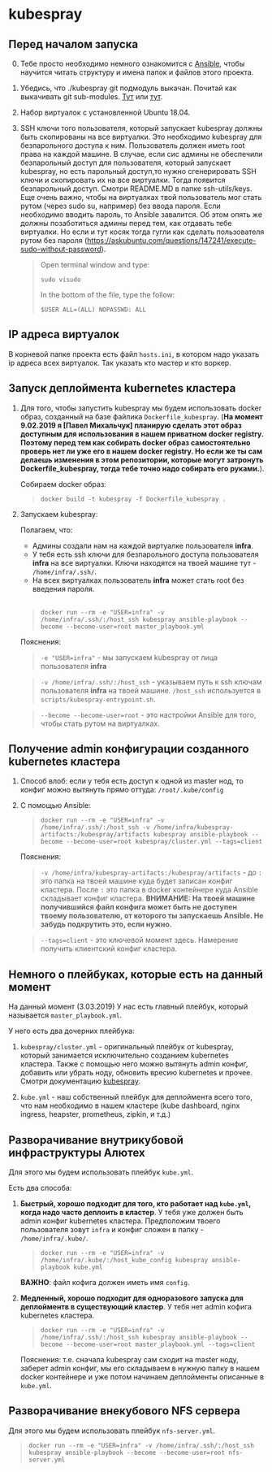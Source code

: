 # kubespray

## Перед началом запуска

0. Тебе просто необходимо немного ознакомится с [Ansible](https://www.ansible.com/resources/get-started), чтобы научится читать структуру и имена папок и файлов этого проекта.

1. Убедись, что ./kubespray git подмодуль выкачан. Почитай как выкачивать git sub-modules. [Тут](https://stackoverflow.com/questions/3796927/how-to-git-clone-including-submodules) или [тут](https://stackoverflow.com/questions/1030169/easy-way-to-pull-latest-of-all-git-submodules).

1. Набор виртуалок с установленной Ubuntu 18.04.

1. SSH ключи того пользователя, который запускает kubespray должны быть скопированы на все виртуалки. Это необходимо kubespray для безпарольного доступа к ним. Пользователь должен иметь root права на каждой машине. В случае, если сис админы не обеспечили безпарольный доступ для пользователя, который запускает kubespray, но есть парольный доступ,то нужно сгенерировать SSH ключи и скопировать их на все виртуалки. Тогда появится безпарольный доступ. Смотри README.MD в папке ssh-utils/keys. Еще очень важно, чтобы на виртуалках твой пользователь мог стать рутом (через sudo su, например) без ввода пароля. Если необходимо вводить пароль, то Ansible завалится. Об этом опять же должны позаботиться админы перед тем, как отдавать тебе виртуалки. Но если и тут косяк тогда гугли как сделать пользователя рутом без пароля (https://askubuntu.com/questions/147241/execute-sudo-without-password).

   > Open terminal window and type:
   >
   > `sudo visudo`
   >
   > In the bottom of the file, type the follow:
   >
   > `$USER ALL=(ALL) NOPASSWD: ALL`

## IP адреса виртуалок

В корневой папке проекта есть файл `hosts.ini`, в котором надо указать ip адреса всех виртуалок. Так указать кто мастер и кто воркер.

## Запуск деплоймента kubernetes кластера

1. Для того, чтобы запустить kubespray мы будем использовать docker образ, созданный на базе файлика `Dockerfile_kubespray`. (**На момент 9.02.2019 я [Павел Михальчук] планирую сделать этот образ доступным для использования в нашем приватном docker registry. Поэтому перед тем как собирать docker образ самостоятельно проверь нет ли уже его в нашем docker registry. Но если же ты сам делаешь изменения в этом репозитории, которые могут затронуть Dockerfile_kubespray, тогда тебе точно надо собирать его руками.**).

   Собираем docker образ:

   > `docker build -t kubespray -f Dockerfile_kubespray .`

2. Запускаем kubespray:

   Полагаем, что:

   - Админы создали нам на каждой виртуалке пользователя **infra**.
   - У тебя есть ssh ключи для безпарольного доступа пользователя **infra** на все виртуалки. Ключи находятся на твоей машине тут - `/home/infra/.ssh/`.
   - На всех виртуалках пользователь **infra** может стать root без введения пароля.<br/><br/>

   > `docker run --rm -e "USER=infra" -v /home/infra/.ssh/:/host_ssh kubespray ansible-playbook --become --become-user=root master_playbook.yml`

   Пояснения:

   > `-e "USER=infra"` - мы запускаем kubespray от лица пользователя **infra**

   > `-v /home/infra/.ssh/:/host_ssh` - указываем путь к ssh ключам пользователя **infra** на твоей машине. `/host_ssh` используется в `scripts/kubespray-entrypoint.sh`.

   > `--become --become-user=root` - это настройки Ansible для того, чтобы стать рутом на виртуалках.

## Получение admin конфигурации созданного kubernetes кластера

1. Способ влоб: если у тебя есть доступ к одной из master нод, то конфиг можно вытянуть прямо оттуда: `/root/.kube/config`

2. С помощью Ansible:

   > `docker run --rm -e "USER=infra" -v /home/infra/.ssh/:/host_ssh -v /home/infra/kubespray-artifacts:/kubespray/artifacts kubespray ansible-playbook --become --become-user=root kubespray/cluster.yml --tags=client`

   Пояснения:

   > `-v /home/infra/kubespray-artifacts:/kubespray/artifacts` - до `:` это папка на твоей машине куда будет записан конфиг кластера. После `:` это папка в docker контейнере куда Ansible складывает конфиг кластера. **ВНИМАНИЕ: На твоей машине получившийся файл конфига может быть не доступен твоему пользователю, от которого ты запускаешь Ansible. Не забудь подкрутить это, если нужно.**

   > `--tags=client` - это ключевой момент здесь. Намерение получить клиентский конфиг кластера.

## Немного о плейбуках, которые есть на данный момент

На данный момент (3.03.2019) У нас есть главный плейбук, который называется `master_playbook.yml`.

У него есть два дочерних плейбука:

1. `kubespray/cluster.yml` - оригинальный плейбук от kubespray, который занимается исключительно созданием kubernetes кластера. Также с помощью него можно вытянуть admin конфиг, добавить или убрать ноду, обновить вресию kubernetes и прочее. Смотри документацию [kubespray](https://github.com/kubernetes-sigs/kubespray).

2. `kube.yml` - наш собственный плейбук для деплоймента всего того, что нам необходимо в нашем кластере (kube dashboard, nginx ingress, heapster, prometheus, zipkin, и т.д.)

## Разворачивание внутрикубовой инфраструктуры Алютех

Для этого мы будем использовать плейбук `kube.yml`.

Есть два способа:

1. **Быстрый, хорошо подходит для того, кто работает над `kube.yml`, когда надо часто деплоить в кластер**. У тебя уже должен быть admin конфиг kubernetes кластера. Предположим твоего пользователя зовут `infra` и конфиг сложен в папку - `/home/infra/.kube/`.

   > `docker run --rm -e "USER=infra" -v /home/infra/.kube/:/host_kube_config kubespray ansible-playbook kube.yml`

   **ВАЖНО**: файл кофига должен иметь имя `config`.

2. **Медленный, хорошо подходит для одноразового запуска для деплойментв в существующий кластер**. У тебя нет admin кофига kubernetes кластера.

   > `docker run --rm -e "USER=infra" -v /home/infra/.ssh/:/host_ssh kubespray ansible-playbook --become --become-user=root master_playbook.yml --tags=client`

   Пояснения: т.е. сначала kubespray сам сходит на master ноду, заберет admin конфиг, мы его складываем в нужную папку в нашем docker контейнере и уже потом начинаем деплойменты описанные в `kube.yml`.

## Разворачивание внекубового NFS сервера

Для этого мы будем использовать плейбук `nfs-server.yml`.

> `docker run --rm -e "USER=infra" -v /home/infra/.ssh/:/host_ssh kubespray ansible-playbook --become --become-user=root nfs-server.yml`

